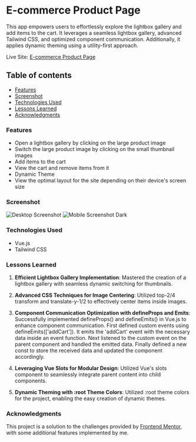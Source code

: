 # E-commerce Product Page

This app empowers users to effortlessly explore the lightbox gallery and add items to the cart. It leverages a seamless lightbox gallery, advanced Tailwind CSS, and optimized component communication. Additionally, it applies dynamic theming using a utility-first approach.

Live Site: [E-commerce Product Page](https://isushmoy.github.io/ecommerce-product-page/)

## Table of contents

- [Features](#features)
- [Screenshot](#screenshot)
- [Technologies Used](#technologies-used)
- [Lessons Learned](#lessons-learned)
- [Acknowledgments](#acknowledgments)

### Features

- Open a lightbox gallery by clicking on the large product image
- Switch the large product image by clicking on the small thumbnail images
- Add items to the cart
- View the cart and remove items from it
- Dynamic Theme
- View the optimal layout for the site depending on their device's screen size

### Screenshot

![Desktop Screenshot](./public/screenshots/s-lg.jpeg)
![Mobile Screenshot Dark](./public/screenshots/s-dark.jpeg)

### Technologies Used

- Vue.js
- Tailwind CSS

### Lessons Learned

1. **Efficient Lightbox Gallery Implementation**:
   Mastered the creation of a lightbox gallery with seamless dynamic switching for thumbnails.

2. **Advanced CSS Techniques for Image Centering**:
   Utilized top-2/4 transform and translate-y-1/2 to effectively center items inside images.

3. **Component Communication Optimization with defineProps and Emits**:
   Successfully implemented defineProps() and defineEmits() in Vue.js to enhance component communication. First defined custom events using defineEmits(['addCart']). It emits the 'addCart' event with the necessary data inside an event function. Next listened to the custom event on the parent component and handled the emitted data. Finally defined a new const to store the received data and updated the component accordingly.

4. **Leveraging Vue Slots for Modular Design**:
   Utilized Vue's slots component to seamlessly integrate parent content into child components.

5. **Dynamic Theming with :root Theme Colors**:
   Utilized :root theme colors for the project, enabling the easy creation of dynamic themes.

### Acknowledgments

This project is a solution to the challenges provided by [Frontend Mentor](https://www.frontendmentor.io/solutions/ecommerce-product-page-tailwind-css-vuejs-E_EYltYZfi), with some additional features implemented by me.
